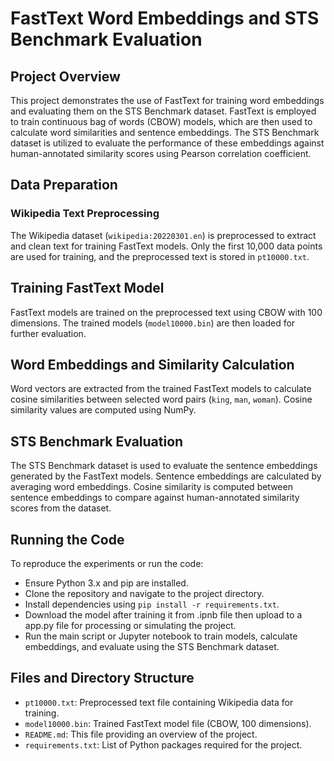 # FastText Word Embeddings and STS Benchmark Evaluation

## Project Overview
This project demonstrates the use of FastText for training word embeddings and evaluating them on the STS Benchmark dataset. FastText is employed to train continuous bag of words (CBOW) models, which are then used to calculate word similarities and sentence embeddings. The STS Benchmark dataset is utilized to evaluate the performance of these embeddings against human-annotated similarity scores using Pearson correlation coefficient.

## Data Preparation
### Wikipedia Text Preprocessing
The Wikipedia dataset (`wikipedia:20220301.en`) is preprocessed to extract and clean text for training FastText models. Only the first 10,000 data points are used for training, and the preprocessed text is stored in `pt10000.txt`.

## Training FastText Model
FastText models are trained on the preprocessed text using CBOW with 100 dimensions. The trained models (`model10000.bin`) are then loaded for further evaluation.

## Word Embeddings and Similarity Calculation
Word vectors are extracted from the trained FastText models to calculate cosine similarities between selected word pairs (`king`, `man`, `woman`). Cosine similarity values are computed using NumPy.

## STS Benchmark Evaluation
The STS Benchmark dataset is used to evaluate the sentence embeddings generated by the FastText models. Sentence embeddings are calculated by averaging word embeddings. Cosine similarity is computed between sentence embeddings to compare against human-annotated similarity scores from the dataset.

## Running the Code
To reproduce the experiments or run the code:
- Ensure Python 3.x and pip are installed.
- Clone the repository and navigate to the project directory.
- Install dependencies using `pip install -r requirements.txt`.
- Download the model after training it from .ipnb file then upload to a app.py file for processing or simulating the project.
- Run the main script or Jupyter notebook to train models, calculate embeddings, and evaluate using the STS Benchmark dataset.

## Files and Directory Structure
- `pt10000.txt`: Preprocessed text file containing Wikipedia data for training.
- `model10000.bin`: Trained FastText model file (CBOW, 100 dimensions).
- `README.md`: This file providing an overview of the project.
- `requirements.txt`: List of Python packages required for the project.

